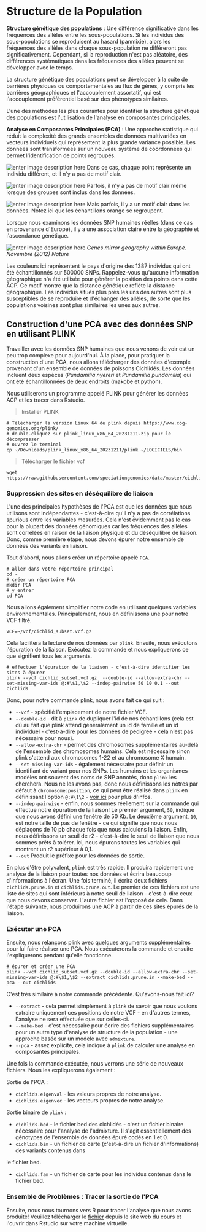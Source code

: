 # Structure de la Population

**Structure génétique des populations** : Une différence significative dans les fréquences des allèles entre les sous-populations. Si les individus des sous-populations se reproduisent au hasard (panmixie), alors les fréquences des allèles dans chaque sous-population ne différeront pas significativement. Cependant, si la reproduction n'est pas aléatoire, des différences systématiques dans les fréquences des allèles peuvent se développer avec le temps.

La structure génétique des populations peut se développer à la suite de barrières physiques ou comportementales au flux de gènes, y compris les barrières géographiques et l'accouplement assortatif, qui est l'accouplement préférentiel basé sur des phénotypes similaires.

L'une des méthodes les plus courantes pour identifier la structure génétique des populations est l'utilisation de l'analyse en composantes principales.

**Analyse en Composantes Principales (PCA)** : Une approche statistique qui réduit la complexité des grands ensembles de données multivariées en vecteurs individuels qui représentent la plus grande variance possible. Les données sont transformées sur un nouveau système de coordonnées qui permet l'identification de points regroupés.

![enter image description here](https://raw.githubusercontent.com/nomascus/ANT3814/main/FILES/PCA/PCA1.png)
Dans ce cas, chaque point représente un individu différent, et il n'y a pas de motif clair.

![enter image description here](https://raw.githubusercontent.com/nomascus/ANT3814/main/FILES/PCA/PCA2.png)
Parfois, il n'y a pas de motif clair même lorsque des groupes sont inclus dans les données.

![enter image description here](https://raw.githubusercontent.com/nomascus/ANT3814/main/FILES/PCA/PCA3.png)
Mais parfois, il y a un motif clair dans les données. Notez ici que les échantillons orange se regroupent.

Lorsque nous examinons les données SNP humaines réelles (dans ce cas en provenance d'Europe), il y a une association claire entre la géographie et l'ascendance génétique.

![enter image description here](https://raw.githubusercontent.com/nomascus/ANT3814/main/FILES/PCA/PCA_Novembre.png)
_Genes mirror geography within Europe. Novembre (2012) Nature_

Les couleurs ici représentent le pays d'origine des 1387 individus qui ont été échantillonnés sur 500000 SNPs. Rappelez-vous qu'aucune information géographique n'a été utilisée pour générer la position des points dans cette ACP. Ce motif montre que la distance génétique reflète la distance géographique. Les individus situés plus près les uns des autres sont plus susceptibles de se reproduire et d'échanger des allèles, de sorte que les populations voisines sont plus similaires les unes aux autres.

## Construction d'une PCA avec des données SNP en utilisant PLINK

Travailler avec les données SNP humaines que nous venons de voir est un peu trop complexe pour aujourd'hui. À la place, pour pratiquer la construction d'une PCA, nous allons télécharger des données d'exemple provenant d'un ensemble de données de poissons Cichlidés. Les données incluent deux espèces (_Pundamilia nyereri_ et _Pundamilia pundamilia_) qui ont été échantillonnées de deux endroits (makobe et python).

Nous utiliserons un programme appelé PLINK pour générer les données ACP et les tracer dans Rstudio.

> Installer PLINK

```
# Télécharger la version Linux 64 de plink depuis https://www.cog-genomics.org/plink/
# double-cliquez sur plink_linux_x86_64_20231211.zip pour le décompresser
# ouvrez le terminal
cp ~/Downloads/plink_linux_x86_64_20231211/plink ~/LOGICIELS/bin

```

> Télécharger le fichier vcf
```
wget https://raw.githubusercontent.com/speciationgenomics/data/master/cichlid_subset.vcf.gz
```
### Suppression des sites en déséquilibre de liaison

L'une des principales hypothèses de l'PCA est que les données que nous utilisons sont indépendantes - c'est-à-dire qu'il n'y a pas de corrélations spurious entre les variables mesurées. Cela n'est évidemment pas le cas pour la plupart des données génomiques car les fréquences des allèles sont corrélées en raison de la liaison physique et du déséquilibre de liaison. Donc, comme première étape, nous devons épurer notre ensemble de données des variants en liaison.

Tout d'abord, nous allons créer un répertoire appelé `PCA`.

```
# aller dans votre répertoire principal
cd ~
# créer un répertoire PCA
mkdir PCA
# y entrer
cd PCA
```
Nous allons également simplifier notre code en utilisant quelques variables environnementales. Principalement, nous en définissons une pour notre VCF filtré.
```
VCF=~/vcf/cichlid_subset.vcf.gz
```

Cela facilitera la lecture de nos données par `plink`. Ensuite, nous exécutons l'épuration de la liaison. Exécutez la commande et nous expliquerons ce que signifient tous les arguments.

```
# effectuer l'épuration de la liaison - c'est-à-dire identifier les sites à épurer
plink --vcf cichlid_subset.vcf.gz  --double-id --allow-extra-chr --set-missing-var-ids @:#\$1,\$2 --indep-pairwise 50 10 0.1 --out cichlids
```

Donc, pour notre commande plink, nous avons fait ce qui suit :

-   `--vcf`  - spécifié l'emplacement de notre fichier VCF.
-   `--double-id`  - dit à `plink` de dupliquer l'id de nos échantillons (cela est dû au fait que plink attend généralement un id de famille et un id individuel - c'est-à-dire pour les données de pedigree - cela n'est pas nécessaire pour nous).
-   `--allow-extra-chr`  - permet des chromosomes supplémentaires au-delà de l'ensemble des chromosomes humains. Cela est nécessaire sinon plink s'attend aux chromosomes 1-22 et au chromosome X humain.
-   `--set-missing-var-ids`  - également nécessaire pour définir un identifiant de variant pour nos SNPs. Les humains et les organismes modèles ont souvent des noms de SNP annotés, donc `plink` les cherchera. Nous ne les avons pas, donc nous définissons les nôtres par défaut à `chromosome:position`, ce qui peut être réalisé dans `plink` en définissant l'option `@:#\1\2` -  [voir ici](https://www.cog-genomics.org/plink/1.9/data#set_missing_var_ids) pour plus d'infos.
-   `--indep-pairwise`  - enfin, nous sommes réellement sur la commande qui effectue notre épuration de la liaison! Le premier argument, `50`, indique que nous avons défini une fenêtre de 50 Kb. Le deuxième argument, `10`, est notre taille de pas de fenêtre - ce qui signifie que nous nous déplaçons de 10 pb chaque fois que nous calculons la liaison. Enfin, nous définissons un seuil de r2 - c'est-à-dire le seuil de liaison que nous sommes prêts à tolérer. Ici, nous épurons toutes les variables qui montrent un r2 supérieur à 0,1.
-   `--out`  Produit le préfixe pour les données de sortie.

En plus d'être polyvalent, `plink` est très rapide. Il produira rapidement une analyse de la liaison pour toutes nos données et écrira beaucoup d'informations à l'écran. Une fois terminé, il écrira deux fichiers `cichlids.prune.in` et `cichlids.prune.out`. Le premier de ces fichiers est une liste de sites qui sont inférieurs à notre seuil de liaison - c'est-à-dire ceux que nous devons conserver. L'autre fichier est l'opposé de cela. Dans l'étape suivante, nous produirons une ACP à partir de ces sites épurés de la liaison.

### Exécuter une PCA

Ensuite, nous relançons plink avec quelques arguments supplémentaires pour lui faire réaliser une PCA. Nous exécuterons la commande et ensuite l'expliquerons pendant qu'elle fonctionne.

```
# épurer et créer une PCA
plink --vcf cichlid_subset.vcf.gz --double-id --allow-extra-chr --set-missing-var-ids @:#\$1,\$2 --extract cichlids.prune.in --make-bed --pca --out cichlids

```

C'est très similaire à notre commande précédente. Qu'avons-nous fait ici?

-   `--extract`  - cela permet simplement à `plink` de savoir que nous voulons extraire uniquement ces positions de notre VCF - en d'autres termes, l'analyse ne sera effectuée que sur celles-ci.
-   `--make-bed`  - c'est nécessaire pour écrire des fichiers supplémentaires pour un autre type d'analyse de structure de la population - une approche basée sur un modèle avec `admixture`.
-   `--pca`  - assez explicite, cela indique à `plink` de calculer une analyse en composantes principales.

Une fois la commande exécutée, nous verrons une série de nouveaux fichiers. Nous les expliquerons également :

Sortie de l'PCA :

-   `cichlids.eigenval`  - les valeurs propres de notre analyse.
-   `cichlids.eigenvec` - les vecteurs propres de notre analyse.

Sortie binaire de `plink` :

-   `cichlids.bed`  - le fichier bed des cichlidés - c'est un fichier binaire nécessaire pour l'analyse de l'admixture. Il s'agit essentiellement des génotypes de l'ensemble de données épuré codés en 1 et 0.
-   `cichlids.bim`  - un fichier de carte (c'est-à-dire un fichier d'informations) des variants contenus dans

 le fichier bed.
-   `cichlids.fam`  - un fichier de carte pour les individus contenus dans le fichier bed.

### Ensemble de Problèmes : Tracer la sortie de l'PCA

Ensuite, nous nous tournons vers R pour tracer l'analyse que nous avons produite! Veuillez télécharger le [fichier](https://raw.githubusercontent.com/nomascus/ANT3814/main/PROBLEM_SETS/9_problemSet_PCA_francais.rmd)  depuis le site web du cours et l'ouvrir dans Rstudio sur votre machine virtuelle.
